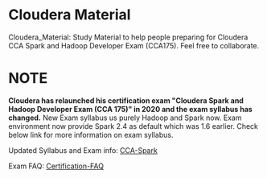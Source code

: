 # Cloudera Material
Cloudera_Material: Study Material to help people preparing for Cloudera CCA Spark and Hadoop Developer Exam (CCA175). Feel free to collaborate.

# NOTE
**Cloudera has relaunched his certification exam "Cloudera Spark and Hadoop Developer Exam (CCA 175)" in 2020 and the exam syllabus has changed.** New Exam syllabus us purely Hadoop and Spark now. Exam environment now provide Spark 2.4 as default which was 1.6 earlier. Check below link for more information on exam syllabus.

Updated Syllabus and Exam info: [CCA-Spark](https://www.cloudera.com/about/training/certification/cca-spark.html)

Exam FAQ: [Certification-FAQ](https://www.cloudera.com/about/training/certification/faq.html)
